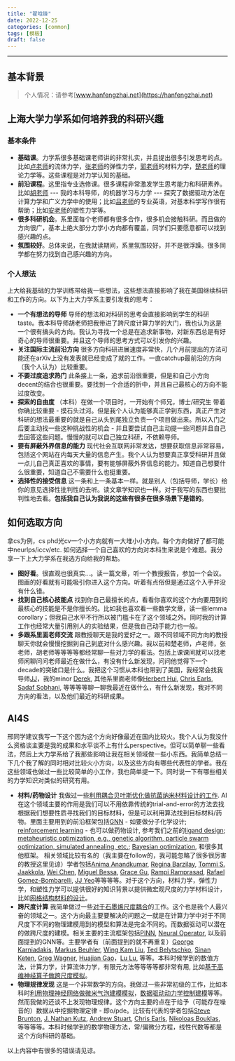 ```yaml
---
title: "翟晗锋"
date: 2022-12-25
categories: [common]
tags: [模板]
draft: false
---
```



---


## 基本背景 
> 个人情况：请参考[www.hanfengzhai.net](https://hanfengzhai.net)



## 上海大学力学系如何培养我的科研兴趣

### 基本条件

* **基础课**。力学系很多基础课老师讲的非常扎实，并且提出很多引发思考的点。比如[卢老师](https://scholar.google.com/citations?hl=zh-CN&user=pFTKjyUAAAAJ&view_op=list_works&sortby=pubdate)的流体力学，[张老师](https://scholar.google.com/citations?user=iItuj-sAAAAJ&hl=zh-CN&oi=ao)的弹性力学，[郭老师](https://scholar.google.com/citations?user=HVpzqloAAAAJ&hl=en&oi=ao)的材料力学，[楚老师](https://scholar.google.com/citations?user=RpnCDUAAAAAJ&hl=en&oi=ao)的理论力学等。这些课程是对力学认知的基础。
* **前沿课程**。这里指专业选修课。很多课程非常激发学生思考能力和科研素养。比如[胡老师](https://scholar.google.com/citations?hl=en&user=O3wAigMAAAAJ&view_op=list_works&sortby=pubdate) --- 我的本科导师，的机器学习与力学 --- 探究了数据驱动方法在计算力学和广义力学中的使用；比如[吕老师](https://scholar.google.com/citations?user=UxAhp1YAAAAJ&hl=zh-CN&oi=sra)的专业英语，对基本科学写作很有帮助；比如[安老师](https://www.researchgate.net/profile/Bingbing-An)的塑性力学等。
* **很多科研机会**。系里面每个老师都有很多合作，很多机会接触科研。而且做的方向很广，基本上绝大部分力学小方向都有覆盖，同学们只要愿意都可以找到感兴趣的点。
* **氛围较好**。总体来说，在我就读期间，系里氛围较好，并不是很浮躁。很多同学都在努力找到自己感兴趣的方向。

### 个人想法

上大给我基础的力学训练带给我一些想法，这些想法直接影响了我在美国继续科研和工作的方向。以下为上大力学系主要引发我的思考：

* **一个有想法的导师** 导师的想法和对科研的思考会直接影响到学生的科研taste。我本科导师胡老师把我带进了跨尺度计算力学的大门，我也认为这是一个很有搞头的方向。我认为寻找一个总是在追求新事物，对新东西总是有好奇心的导师很重要。并且这个导师的思考方式可以引发你的兴趣。
* **关注国际主流前沿方向** 很多方向科研进展速度非常快，几个月前提出的方法可能还在arXiv上没有发表就已经变成了就的工作。一直catchup最前沿的方向（我个人认为）比较重要。
* **不要过度追求热门** 此条接上一条，追求前沿很重要，但是和自己小方向decent的结合也很重要。要找到一个合适的折中，并且自己最核心的方向不能过度改变。
* **探索的自由度** （本科）在做一个项目时，一开始有个师兄，博士/研究生 带着你确比较重要 - 摸石头过河。但是我个人认为能够真正学到东西，真正产生对科研的想法最重要的就是自己从头到尾独立负责一个项目做出来。所以入门之后要主动找一些这种挑战性的机会 - 并且要尝试自己主动提一些问题并且自己去回答这些问题。慢慢的就可以自己独立科研，不依赖导师。
* **要有屏蔽外界信息的能力** 现代社会互联网非常发达，想要获取信息非常容易，包括这个网站在内每天大量的信息产生。我个人认为想要真正享受科研并且做一点儿自己真正喜欢的事情，要有能够屏蔽外界信息的能力。知道自己想要什么很重要，知道自己不需要什么也挺重要。
* **选择性的接受信息** 这一条和上一条基本一样。就是别人（包括导师，学长）给你的意见选择性批判性的去听。读文章学知识也一样。对于我写的东西也要批判性地去看。**包括我自己认为我说的这些有很多在很多场景下是错的**。


## 如何选取方向

拿cs为例，cs phd光cv一个小方向就有一大堆小小方向。每个方向做好了都可能中neurlps/iccv/etc. 如何选择一个自己喜欢的方向对本科生来说是个难题。我分享一下上大力学系在我选方向给我的帮助。

* **图好看**。很直观也很真实...。读一篇文章，听一个教授报告，参加一个会议。图画的好看就有可能吸引你进入这个方向。听着有点俗但是通过这个入手并没有什么错。
* **找到自己核心技能点** 找到你自己最擅长的点，看看你喜欢的这个方向要用到的最核心的技能是不是你擅长的。比如我也喜欢看一些数学文章，读一些lemma corollary；但我自己水平不行所以被门槛卡在了这个领域之外。同时我的计算工作也经常大量引用别人的实验结果，但是我自己动手能力也一般。
* **多跟系里面老师交流** 跟教授聊天是我的爱好之一。跟不同领域不同方向的教授聊天你就会慢慢挖掘到自己到底对什么感兴趣。我以前和楚老师，卢老师，张老师，胡老师等等等等都经常聊一些对力学的看法。包括上课课间就可以找老师闲聊问问老师最近在做什么，有没有什么新发现，问问他觉得下一个decade的突破口是什么。我把这个习惯从本科也带到了美国，我经常会找我导师[JJ](https://www.mae.cornell.edu/faculty-directory/jingjie-yeo)，我的minor [Derek](https://www.engineering.cornell.edu/faculty-directory/derek-h-warner), 其他系里面老师像[Herbert Hui](https://www.engineering.cornell.edu/faculty-directory/herbert-hui), [Chris Earls](https://www.engineering.cornell.edu/faculty-directory/christopher-j-earls), [Sadaf Sobhani](https://www.mae.cornell.edu/faculty-directory/sadaf-sobhani), 等等等等聊一聊我最近在做什么，有什么新发现，我对不同方向的看法，以及他们最近的科研成果。


## AI4S

邢同学建议我写一下这个因为这个方向好像最近在国内比较火。我个人认为我没什么资格谈主要是我的成果和水平谈不上有什么perspective。但可以简单聊一些看法，然后上大力学系给了我那些影响让我在相关领域做一些小东西。我简单总结一下几个我了解的同时相对比较火小方向，以及这些方向有哪些代表性的学者。我在这些领域也做过一些比较简单的小工作，我也简单提一下。同时说一下有哪些相关的力学知识对类似的研究有用。

* **材料/药物设计** 我做过一些[利用耦合贝叶斯优化做抗菌纳米材料设计的工作](https://pubs.acs.org/doi/10.1021/acsbiomaterials.2c01079). AI在这个领域主要的作用是我们可以不用依靠传统的trial-and-error的方法去找根据我们想要性质寻找我们的目标材料，但是可以利用算法找到目标材料/药物。里面主要用到的前沿框架包括[GNN](https://blogs.nvidia.com/blog/2022/10/24/what-are-graph-neural-networks/) -  如要做分子化学设计; [reinforcement learning](https://en.wikipedia.org/wiki/Reinforcement_learning) - 也可以做药物设计, 参考我们之前的[ligand design](https://link.springer.com/article/10.1557/s43577-022-00359-6); [metaheuristic optimization, e.g., genetic algorithm, particle swarm optimization, simulated annealing, etc.](http://www.scholarpedia.org/article/Metaheuristic_Optimization); [Bayesian optimization](https://en.wikipedia.org/wiki/Bayesian_optimization#:~:text=Bayesian%20optimization%20is%20a%20sequential,expensive%2Dto%2Devaluate%20functions.), 和很多其他框架。 相关领域比较有名的（我主要在follow的，我可能忽略了很多很厉害的教授这里见谅）学者包括[Anima Anandkumar](http://tensorlab.cms.caltech.edu/users/anima/), [Regina Barzilay](https://www.regina.csail.mit.edu/), [Tommi S. Jaakkola](http://people.csail.mit.edu/tommi/), [Wei Chen](https://www.mccormick.northwestern.edu/research-faculty/directory/profiles/chen-wei.html), [Miguel Bessa](https://mabessa.github.io/), [Grace Gu](https://gu.berkeley.edu/), [Rampi Ramprasad](https://www.mse.gatech.edu/people/rampi-ramprasad), [Rafael Gomez-Bombarelli](https://dmse.mit.edu/people/rafael-gomez-bombarelli), [JJ Yeo](https://www.mae.cornell.edu/faculty-directory/jingjie-yeo)等等等等。对于这个方向，材料力学，弹性力学，和塑性力学可以提供很好的知识背景以提供微宏观尺度的力学材料设计，比如[网格结构材料的设计](https://pubs.rsc.org/en/content/articlehtml/2022/mh/d1mh01792f)。
* **跨尺度计算** 我简单做过一些[对于石墨烯尺度耦合](https://arxiv.org/abs/2212.07897)的工作。这个也是我个人最兴奋的领域之一。这个方向最主要要解决的问题之一就是在计算力学中对于不同尺度下不同的物理建模用到的模型和算法是完全不同的。而数据驱动可以潜在的做跨尺度的建模。相关主要的主流框架包括[PINN](https://maziarraissi.github.io/PINNs/), [Neural Operator](https://www.quantamagazine.org/latest-neural-nets-solve-worlds-hardest-equations-faster-than-ever-before-20210419/), 以及前面提到的GNN等。主要学者有（前面提到的就不再重复）[George Karniadakis](https://www.brown.edu/research/projects/crunch/george-karniadakis), [Markus Beuhler](https://en.wikipedia.org/wiki/Markus_J._Buehler), [Wing Kam Liu](https://www.mccormick.northwestern.edu/research-faculty/directory/profiles/liu-kam-wing.html), [Ted Belytschko](https://en.wikipedia.org/wiki/Ted_Belytschko), [Sinan Keten](https://www.mccormick.northwestern.edu/research-faculty/directory/profiles/keten-sinan.html), [Greg Wagner](https://www.mccormick.northwestern.edu/research-faculty/directory/profiles/wagner-gregory.html), [Huajian Gao](https://sites.brown.edu/gao-group-nanomechanics-engineering-biological-systems/)，[Lu Lu](https://directory.seas.upenn.edu/lu-lu/), 等等。本科时候学到的数值方法，计算力学，计算流体力学，有限元方法等等等等都非常有用, 比如[基于高维神经算子做跨尺度模拟](https://arxiv.org/pdf/2203.00003.pdf)。
* **物理规律发现** 这是一个非常数学的方向。我做过一些非常初级的工作，比如本科时[利用物理神经网络做微米气泡建模模拟](https://doi.org/10.1063/5.0079602)，[数据驱动动力学控制建模](https://doi.org/10.3390/s22176362)等等。然而我做的还谈不上发现物理规律。这个方向主要的点在于给予（可能存在噪音的）数据从中挖掘物理定律 - 即o/pde。比较有代表的学者包括[Steve Brunton](https://www.me.washington.edu/facultyfinder/steve-brunton), [J. Nathan Kutz](https://amath.washington.edu/people/j-nathan-kutz), [Andrew Stuart](http://stuart.caltech.edu/), [Chris Earls](https://www.engineering.cornell.edu/faculty-directory/christopher-j-earls), [Nikoloas Bouklas](https://www.engineering.cornell.edu/faculty-directory/nikolaos-bouklas), 等等等等。本科时候学到的数学物理方法，常/偏微分方程，线性代数等都是这个方向科研的基础。


以上内容中有很多的错误请见谅。


